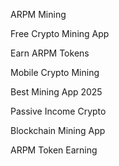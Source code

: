 ARPM Mining

Free Crypto Mining App

Earn ARPM Tokens

Mobile Crypto Mining

Best Mining App 2025

Passive Income Crypto

Blockchain Mining App

ARPM Token Earning
